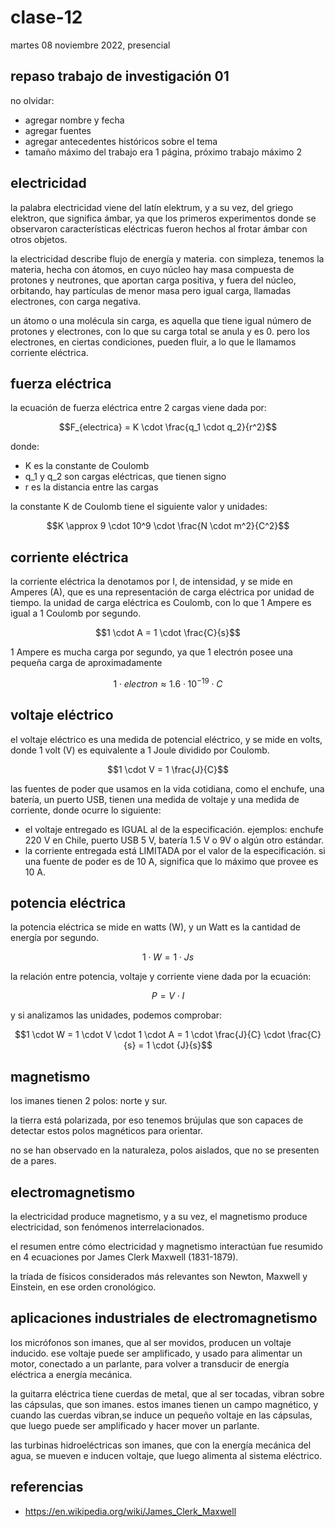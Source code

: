 # clase-12

martes 08 noviembre 2022, presencial

## repaso trabajo de investigación 01

no olvidar:

- agregar nombre y fecha
- agregar fuentes
- agregar antecedentes históricos sobre el tema
- tamaño máximo del trabajo era 1 página, próximo trabajo máximo 2

## electricidad

la palabra electricidad viene del latín elektrum, y a su vez, del griego elektron, que significa ámbar, ya que los primeros experimentos donde se observaron características eléctricas fueron hechos al frotar ámbar con otros objetos.

la electricidad describe flujo de energía y materia. con simpleza, tenemos la materia, hecha con átomos, en cuyo núcleo hay masa compuesta de protones y neutrones, que aportan carga positiva, y fuera del núcleo, orbitando, hay partículas de menor masa pero igual carga, llamadas electrones, con carga negativa.

un átomo o una molécula sin carga, es aquella que tiene igual número de protones y electrones, con lo que su carga total se anula y es 0. pero los electrones, en ciertas condiciones, pueden fluir, a lo que le llamamos corriente eléctrica.

## fuerza eléctrica

la ecuación de fuerza eléctrica entre 2 cargas viene dada por:

$$F_{electrica} = K \cdot \frac{q_1 \cdot q_2}{r^2}$$

donde:

- K es la constante de Coulomb
- q_1 y q_2 son cargas eléctricas, que tienen signo
- r es la distancia entre las cargas

la constante K de Coulomb tiene el siguiente valor y unidades:

$$K \approx 9 \cdot 10^9 \cdot \frac{N \cdot m^2}{C^2}$$

## corriente eléctrica

la corriente eléctrica la denotamos por I, de intensidad, y se mide en Amperes (A), que es una representación de carga eléctrica por unidad de tiempo. la unidad de carga eléctrica es Coulomb, con lo que 1 Ampere es igual a 1 Coulomb por segundo.

$$1 \cdot A = 1 \cdot \frac{C}{s}$$

1 Ampere es mucha carga por segundo, ya que 1 electrón posee una pequeña carga de aproximadamente

$$1 \cdot electron \approx 1.6 \cdot 10^{-19} \cdot  C$$

## voltaje eléctrico

el voltaje eléctrico es una medida de potencial eléctrico, y se mide en volts, donde 1 volt (V) es equivalente a 1 Joule dividido por Coulomb.

$$1 \cdot V = 1 \frac{J}{C}$$

las fuentes de poder que usamos en la vida cotidiana, como el enchufe, una batería, un puerto USB, tienen una medida de voltaje y una medida de corriente, donde ocurre lo siguiente:

- el voltaje entregado es IGUAL al de la especificación. ejemplos: enchufe 220 V en Chile, puerto USB 5 V, batería 1.5 V o 9V o algún otro estándar.
- la corriente entregada está LIMITADA por el valor de la especificación. si una fuente de poder es de 10 A, significa que lo máximo que provee es 10 A.

## potencia eléctrica

la potencia eléctrica se mide en watts (W), y un Watt es la cantidad de energía por segundo.

$$1 \cdot W = 1 \cdot {J}{s}$$

la relación entre potencia, voltaje y corriente viene dada por la ecuación:

$$P = V \cdot I$$

y si analizamos las unidades, podemos comprobar:

$$1 \cdot W = 1 \cdot V \cdot 1 \cdot A = 1 \cdot \frac{J}{C} \cdot \frac{C}{s} = 1 \cdot {J}{s}$$

## magnetismo

los imanes tienen 2 polos: norte y sur.

la tierra está polarizada, por eso tenemos brújulas que son capaces de detectar estos polos magnéticos para orientar.

no se han observado en la naturaleza, polos aislados, que no se presenten de a pares.

## electromagnetismo

la electricidad produce magnetismo, y a su vez, el magnetismo produce electricidad, son fenómenos interrelacionados.

el resumen entre cómo electricidad y magnetismo interactúan fue resumido en 4 ecuaciones por James Clerk Maxwell (1831-1879).

la tríada de físicos considerados más relevantes son Newton, Maxwell y Einstein, en ese orden cronológico.

## aplicaciones industriales de electromagnetismo

los micrófonos son imanes, que al ser movidos, producen un voltaje inducido. ese voltaje puede ser amplificado, y usado para alimentar un motor, conectado a un parlante, para volver a transducir de energía eléctrica a energía mecánica.

la guitarra eléctrica tiene cuerdas de metal, que al ser tocadas, vibran sobre las cápsulas, que son imanes. estos imanes tienen un campo magnético, y cuando las cuerdas vibran,se induce un pequeño voltaje en las cápsulas, que luego puede ser amplificado y hacer mover un parlante.

las turbinas hidroeléctricas son imanes, que con la energía mecánica del agua, se mueven e inducen voltaje, que luego alimenta al sistema eléctrico.

## referencias

- https://en.wikipedia.org/wiki/James_Clerk_Maxwell
